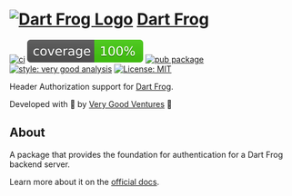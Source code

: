 # [![Dart Frog Logo][logo]][dart_frog_link] [Dart Frog][dart_frog_link]

[![ci][ci_badge]][ci_link]
[![coverage][coverage_badge]][ci_link]
[![pub package][pub_badge]][pub_link]
[![style: very good analysis][very_good_analysis_badge]][very_good_analysis_link]
[![License: MIT][license_badge]][license_link]

Header Authorization support for [Dart Frog][dart_frog_link].

Developed with 💙 by [Very Good Ventures][very_good_ventures_link] 🦄

## About

A package that provides the foundation for authentication for a Dart Frog backend server.

Learn more about it on the [official docs][docs_link].

[ci_badge]: https://github.com/VeryGoodOpenSource/dart_frog/actions/workflows/dart_frog_auth.yaml/badge.svg?branch=main
[ci_link]: https://github.com/VeryGoodOpenSource/dart_frog/actions/workflows/dart_frog_auth.yaml
[coverage_badge]: https://raw.githubusercontent.com/VeryGoodOpenSource/dart_frog/main/packages/dart_frog_web_socket/coverage_badge.svg
[dart_frog_link]: https://github.com/verygoodopensource/dart_frog
[dart_frog_link]: https://github.com/verygoodopensource/dart_frog
[license_badge]: https://img.shields.io/badge/license-MIT-blue.svg
[license_link]: https://opensource.org/licenses/MIT
[logo]: https://raw.githubusercontent.com/VeryGoodOpenSource/dart_frog/alestiago/readme-single-logo/assets/dart_frog_logo.png
[pub_badge]: https://img.shields.io/pub/v/dart_frog_auth.svg
[pub_link]: https://pub.dartlang.org/packages/dart_frog_auth
[very_good_analysis_badge]: https://img.shields.io/badge/style-very_good_analysis-B22C89.svg
[very_good_analysis_link]: https://pub.dev/packages/very_good_analysis
[very_good_ventures_link]: https://verygood.ventures
[general_http]: https://developer.mozilla.org/en-US/docs/Web/HTTP/Authentication#the_general_http_authentication_framework
[docs_link]: https://dartfrog.vgv.dev/docs/advanced/authentication
